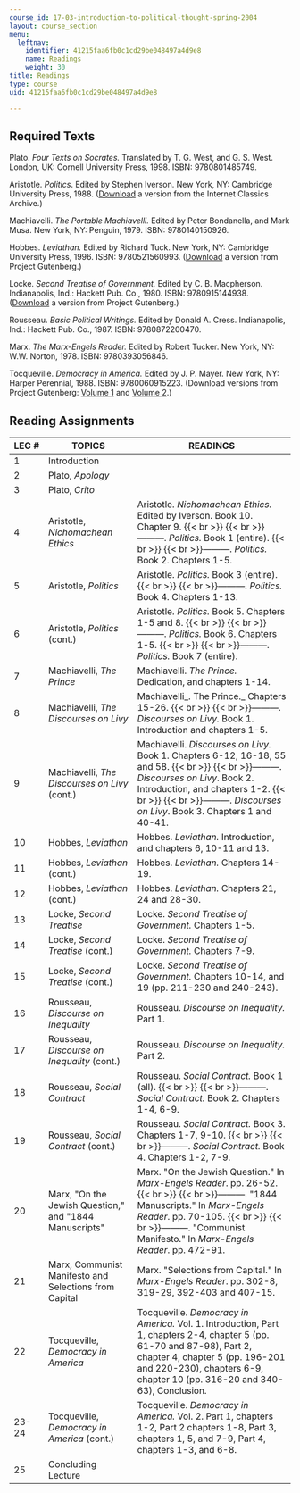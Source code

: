 ```yaml
---
course_id: 17-03-introduction-to-political-thought-spring-2004
layout: course_section
menu:
  leftnav:
    identifier: 41215faa6fb0c1cd29be048497a4d9e8
    name: Readings
    weight: 30
title: Readings
type: course
uid: 41215faa6fb0c1cd29be048497a4d9e8

---
```


Required Texts
--------------

Plato. _Four Texts on Socrates._ Translated by T. G. West, and G. S. West. London, UK: Cornell University Press, 1998. ISBN: 9780801485749.  
  
Aristotle. _Politics_. Edited by Stephen Iverson. New York, NY: Cambridge University Press, 1988. ([Download](http://classics.mit.edu/Aristotle/politics.html) a version from the Internet Classics Archive.)  
  
Machiavelli. _The Portable Machiavelli._ Edited by Peter Bondanella, and Mark Musa. New York, NY: Penguin, 1979. ISBN: 9780140150926.

Hobbes. _Leviathan._ Edited by Richard Tuck. New York, NY: Cambridge University Press, 1996. ISBN: 9780521560993. ([Download](http://www.gutenberg.org/etext/3207) a version from Project Gutenberg.)

Locke. _Second Treatise of Government._ Edited by C. B. Macpherson. Indianapolis, Ind.: Hackett Pub. Co., 1980. ISBN: 9780915144938. ([Download](http://www.gutenberg.org/etext/7370) a version from Project Gutenberg.)

Rousseau. _Basic Political Writings._ Edited by Donald A. Cress. Indianapolis, Ind.: Hackett Pub. Co., 1987. ISBN: 9780872200470.

Marx. _The Marx-Engels Reader._ Edited by Robert Tucker. New York, NY: W.W. Norton, 1978. ISBN: 9780393056846.

Tocqueville. _Democracy in America._ Edited by J. P. Mayer. New York, NY: Harper Perennial, 1988. ISBN: 9780060915223. (Download versions from Project Gutenberg: [Volume 1](http://www.gutenberg.org/ebooks/815) and [Volume 2](http://www.gutenberg.org/ebooks/816).)

Reading Assignments
-------------------

| LEC # | TOPICS | READINGS |
| --- | --- | --- |
| 1 | Introduction | &nbsp; |
| 2 | Plato, _Apology_ | &nbsp; |
| 3 | Plato, _Crito_ | &nbsp; |
| 4 | Aristotle, _Nichomachean_ _Ethics_ | Aristotle. _Nichomachean Ethics._ Edited by Iverson. Book 10. Chapter 9.  {{< br >}}  {{< br >}}———. _Politics._ Book 1 (entire).  {{< br >}}  {{< br >}}———. _Politics._ Book 2. Chapters 1-5. |
| 5 | Aristotle, _Politics_ | Aristotle. _Politics._ Book 3 (entire).  {{< br >}}  {{< br >}}———. _Politics._ Book 4. Chapters 1-13. |
| 6 | Aristotle, _Politics_ (cont.) | Aristotle. _Politics._ Book 5. Chapters 1-5 and 8.  {{< br >}}  {{< br >}}———. _Politics._ Book 6. Chapters 1-5.  {{< br >}}  {{< br >}}———. _Politics._ Book 7 (entire). |
| 7 | Machiavelli, _The Prince_ | Machiavelli. _The Prince._ Dedication, and chapters 1-14. |
| 8 | Machiavelli, _The Discourses on Livy_ | Machiavelli_. The Prince._ Chapters 15-26.  {{< br >}}  {{< br >}}———. _Discourses on Livy._ Book 1. Introduction and chapters 1-5. |
| 9 | Machiavelli, _The Discourses on Livy_ (cont.) | Machiavelli. _Discourses on Livy._ Book 1. Chapters 6-12, 16-18, 55 and 58.  {{< br >}}  {{< br >}}———. _Discourses on Livy_. Book 2. Introduction, and chapters 1-2.  {{< br >}}  {{< br >}}———. _Discourses on Livy_. Book 3. Chapters 1 and 40-41. |
| 10 | Hobbes, _Leviathan_ | Hobbes. _Leviathan._ Introduction, and chapters 6, 10-11 and 13. |
| 11 | Hobbes, _Leviathan_ (cont.) | Hobbes. _Leviathan._ Chapters 14-19. |
| 12 | Hobbes, _Leviathan_ (cont.) | Hobbes. _Leviathan._ Chapters 21, 24 and 28-30. |
| 13 | Locke, _Second_ _Treatise_ | Locke. _Second Treatise of Government._ Chapters 1-5. |
| 14 | Locke, _Second_ _Treatise_ (cont.) | Locke. _Second Treatise of Government._ Chapters 7-9. |
| 15 | Locke, _Second_ _Treatise_ (cont.) | Locke. _Second Treatise of Government._ Chapters 10-14, and 19 (pp. 211-230 and 240-243). |
| 16 | Rousseau, _Discourse_ _on Inequality_ | Rousseau. _Discourse on Inequality._ Part 1. |
| 17 | Rousseau, _Discourse_ _on Inequality_ (cont.) | Rousseau. _Discourse on Inequality._ Part 2. |
| 18 | Rousseau, _Social_ _Contract_ | Rousseau. _Social Contract._ Book 1 (all).  {{< br >}}  {{< br >}}———. _Social Contract._ Book 2. Chapters 1-4, 6-9. |
| 19 | Rousseau, _Social_ _Contract_ (cont.) | Rousseau. _Social Contract._ Book 3. Chapters 1-7, 9-10.  {{< br >}}  {{< br >}}———. _Social Contract._ Book 4. Chapters 1-2, 7-9. |
| 20 | Marx, "On the Jewish Question," and "1844 Manuscripts" | Marx. "On the Jewish Question." In _Marx-Engels Reader_. pp. 26-52.  {{< br >}}  {{< br >}}———. "1844 Manuscripts." In _Marx-Engels Reader_. pp. 70-105.  {{< br >}}  {{< br >}}———. "Communist Manifesto." In _Marx-Engels Reader_. pp. 472-91. |
| 21 | Marx, Communist Manifesto and Selections from Capital | Marx. "Selections from Capital." In _Marx-Engels Reader_. pp. 302-8, 319-29, 392-403 and 407-15. |
| 22 | Tocqueville, _Democracy in America_ | Tocqueville. _Democracy in America._ Vol. 1. Introduction, Part 1, chapters 2-4, chapter 5 (pp. 61-70 and 87-98), Part 2, chapter 4, chapter 5 (pp. 196-201 and 220-230), chapters 6-9, chapter 10 (pp. 316-20 and 340-63), Conclusion. |
| 23-24 | Tocqueville, _Democracy in America_ (cont.) | Tocqueville. _Democracy in America._ Vol. 2. Part 1, chapters 1-2, Part 2 chapters 1-8, Part 3, chapters 1, 5, and 7-9, Part 4, chapters 1-3, and 6-8. |
| 25 | Concluding Lecture |